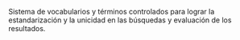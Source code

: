 Sistema de vocabularios y términos controlados para lograr la estandarización y la unicidad en las búsquedas y evaluación de los resultados.